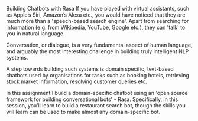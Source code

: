 Building Chatbots with Rasa
If you have played with virtual assistants, such as Apple’s Siri, Amazon’s Alexa etc., you would have noticed that they are much more than a 'speech-based search engine'. Apart from searching for information (e.g. from Wikipedia, YouTube, Google etc.), they can 'talk' to you in natural language. 

 

Conversation, or dialogue, is a very fundamental aspect of human language, and arguably the most interesting challenge in building truly intelligent NLP systems.

 

A step towards building such systems is domain specific, text-based chatbots used by organisations for tasks such as booking hotels, retrieving stock market information, resolving customer queries etc.

 
In this assignment I build a domain-specific chatbot using an 'open source framework for building conversational bots' - Rasa. Specifically, in this session, you’ll learn to build a restaurant search bot, though the skills you will learn can be used to make almost any domain-specific bot.

 
